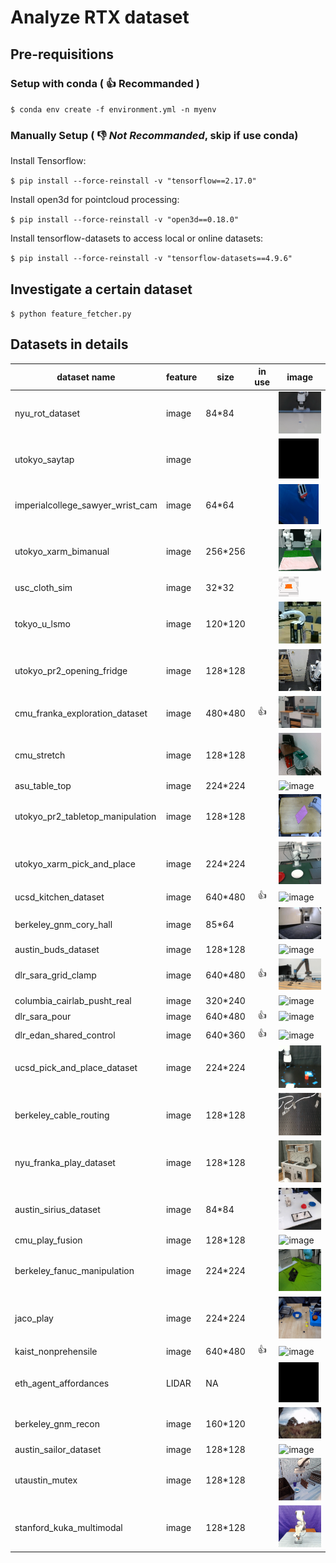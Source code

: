 # Analyze RTX dataset
  
## Pre-requisitions

### Setup with conda ( :+1: **Recommanded**  )

`$ conda env create -f environment.yml -n myenv`


### Manually Setup ( :-1: *Not Recommanded*, skip if use conda)
Install Tensorflow:

 `$ pip install --force-reinstall -v "tensorflow==2.17.0"`

Install open3d for pointcloud processing:

 `$ pip install --force-reinstall -v "open3d==0.18.0"`

Install tensorflow-datasets to access local or online datasets:

`$ pip install --force-reinstall -v "tensorflow-datasets==4.9.6"`

## Investigate a certain dataset
`$ python feature_fetcher.py`

## Datasets in details
|dataset name |feature | size | in use | image |
|-|-|-|:-:|-|
| nyu_rot_dataset                 | image | 84*84   |       | ![image](./example/0_nyu_rot_dataset_converted_externally_to_rlds.gif)|
| utokyo_saytap                   | image |         |       | ![image](./example/1_utokyo_saytap_converted_externally_to_rlds.gif)|
| imperialcollege_sawyer_wrist_cam| image | 64*64   |       | ![image](./example/2_imperialcollege_sawyer_wrist_cam.gif)|
| utokyo_xarm_bimanual            | image | 256*256 |       | ![image](./example/3_utokyo_xarm_bimanual_converted_externally_to_rlds.gif)|
| usc_cloth_sim                   | image | 32*32   |       | ![image](./example/4_usc_cloth_sim_converted_externally_to_rlds.gif)|
| tokyo_u_lsmo                    | image | 120*120 |       | ![image](./example/5_tokyo_u_lsmo_converted_externally_to_rlds.gif)|
| utokyo_pr2_opening_fridge       | image | 128*128 |       | ![image](./example/6_utokyo_pr2_opening_fridge_converted_externally_to_rlds.gif)|
| cmu_franka_exploration_dataset  | image | 480*480 | :+1:  | ![image](./example/7_cmu_franka_exploration_dataset_converted_externally_to_rlds.gif)|
| cmu_stretch                     | image | 128*128 |       | ![image](./example/8_cmu_stretch.gif)|
| asu_table_top                   | image | 224*224 |       | ![image](./example/9_asu_table_top_converted_externally_to_rlds.gif)|
| utokyo_pr2_tabletop_manipulation| image | 128*128 |       | ![image](./example/10_utokyo_pr2_tabletop_manipulation_converted_externally_to_rlds.gif)|
| utokyo_xarm_pick_and_place      | image | 224*224 |       | ![image](./example/11_utokyo_xarm_pick_and_place_converted_externally_to_rlds.gif)|
| ucsd_kitchen_dataset            | image | 640*480 | :+1:  | ![image](./example/12_ucsd_kitchen_dataset_converted_externally_to_rlds.gif)|
| berkeley_gnm_cory_hall          | image | 85*64   |       | ![image](./example/13_berkeley_gnm_cory_hall.gif)|
| austin_buds_dataset             | image | 128*128 |       | ![image](./example/14_austin_buds_dataset_converted_externally_to_rlds.gif)|
| dlr_sara_grid_clamp             | image | 640*480 | :+1:  | ![image](./example/15_dlr_sara_grid_clamp_converted_externally_to_rlds.gif)|
| columbia_cairlab_pusht_real     | image | 320*240 |       | ![image](./example/16_columbia_cairlab_pusht_real.gif)|
| dlr_sara_pour                   | image | 640*480 | :+1:  | ![image](./example/17_dlr_sara_pour_converted_externally_to_rlds.gif)|
| dlr_edan_shared_control         | image | 640*360 | :+1:  | ![image](./example/18_dlr_edan_shared_control_converted_externally_to_rlds.gif)|
| ucsd_pick_and_place_dataset     | image | 224*224 |       | ![image](./example/19_ucsd_pick_and_place_dataset_converted_externally_to_rlds.gif)|
| berkeley_cable_routing          | image | 128*128 |       | ![image](./example/20_berkeley_cable_routing.gif)|
| nyu_franka_play_dataset         | image | 128*128 |       | ![image](./example/21_nyu_franka_play_dataset_converted_externally_to_rlds.gif)|
| austin_sirius_dataset           | image | 84*84   |       | ![image](./example/22_austin_sirius_dataset_converted_externally_to_rlds.gif)|
| cmu_play_fusion                 | image | 128*128 |       | ![image](./example/23_cmu_play_fusion.gif)|
| berkeley_fanuc_manipulation     | image | 224*224 |       | ![image](./example/25_berkeley_fanuc_manipulation.gif)|
| jaco_play                       | image | 224*224 |       | ![image](./example/26_jaco_play.gif)|
| kaist_nonprehensile             | image | 640*480 | :+1:  | ![image](./example/28_kaist_nonprehensile_converted_externally_to_rlds.gif)|
| eth_agent_affordances           | LIDAR | NA      |       | ![image](./example/31_eth_agent_affordances.gif)|
| berkeley_gnm_recon              | image | 160*120 |       | ![image](./example/32_berkeley_gnm_recon.gif)|
| austin_sailor_dataset           | image | 128*128 |       | ![image](./example/33_austin_sailor_dataset_converted_externally_to_rlds.gif)|
| utaustin_mutex                  | image | 128*128 |       | ![image](./example/34_utaustin_mutex.gif)|
| stanford_kuka_multimodal        | image | 128*128 |       | ![image](./example/35_stanford_kuka_multimodal_dataset_converted_externally_to_rlds.gif)|
